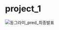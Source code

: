 # project_1
![동그라미_pred_최종발표](https://github.com/eunjineeee/project_1/assets/131751582/4a1efc76-ed46-4b62-ba34-ca5a844c86f1)
